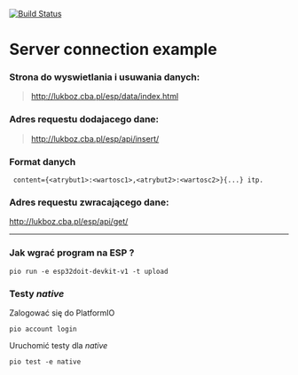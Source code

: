 [![Build Status](https://travis-ci.org/e-Thunder/server-connection-example.svg?branch=master)](https://travis-ci.org/e-Thunder/server-connection-example)
# Server connection example

### Strona do wyswietlania i usuwania danych:

> http://lukboz.cba.pl/esp/data/index.html

### Adres requestu dodajacego dane:
> http://lukboz.cba.pl/esp/api/insert/

### Format danych

     content={<atrybut1>:<wartosc1>,<atrybut2>:<wartosc2>}{...} itp.

### Adres requestu zwracającego dane:
http://lukboz.cba.pl/esp/api/get/

***

### Jak wgrać program na ESP ?

    pio run -e esp32doit-devkit-v1 -t upload

### Testy _native_

Zalogować się do PlatformIO

    pio account login

Uruchomić testy dla _native_

    pio test -e native

